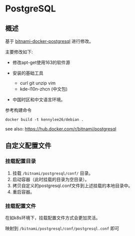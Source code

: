 # PostgreSQL

## 概述

基于 [bitnami-docker-postgresql](https://github.com/bitnami/bitnami-docker-postgresql) 进行修改。

主要修改如下:

* 修改apt-get使用163的软件源
* 安装的基础工具

	* curl git unzip vim 
	* kde-l10n-zhcn (中文包)

* 中国时区和中文语言环境。

参考构建命令

```
docker build -t kennylee26/debian .
```

see also: https://hub.docker.com/r/bitnami/postgresql

## 自定义配置文件

### 挂载配置目录

1. 挂载 `/bitnami/postgresql/conf/` 目录。
2. 启动容器（此时挂载的目录为空目录）。
3. 拷贝自定义的postgresql.conf文件到上述挂载的本地目录中。
4. 重启容器。

### 挂载配置文件

在如k8s环境下，挂载配置文件方式会更加灵活。

映射到 `/bitnami/postgresql/conf/postgresql.conf` 即可